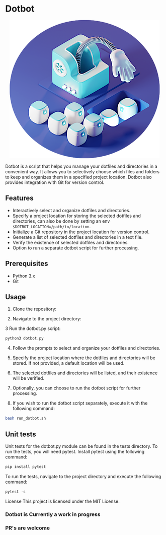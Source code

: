 # Dotbot

<!-- markdownlint-disable -->
<p align="center">
  <img src="./assets/dotbot.png" alt="Dotbot" title="Dotbot">
</p>
<!-- markdownlint-enable -->
Dotbot is a script that helps you manage your dotfiles and directories in a convenient way. It allows you to selectively choose which files and folders to keep and organizes them in a specified project location. Dotbot also provides integration with Git for version control.

## Features

- Interactively select and organize dotfiles and directories.
- Specify a project location for storing the selected dotfiles and directories,
  can also be done by setting an env `$DOTBOT_LOCATION=/path/to/location`.
- Initialize a Git repository in the project location for version control.
- Generate a list of selected dotfiles and directories in a text file.
- Verify the existence of selected dotfiles and directories.
- Option to run a separate dotbot script for further processing.

## Prerequisites

- Python 3.x
- Git

## Usage

1. Clone the repository:

2. Navigate to the project directory:

3 Run the dotbot.py script:

```Python
python3 dotbot.py
```

4. Follow the prompts to select and organize your dotfiles and directories.

5. Specify the project location where the dotfiles and directories will be
   stored. If not provided, a default location will be used.

6. The selected dotfiles and directories will be listed, and their existence
   will be verified.

7. Optionally, you can choose to run the dotbot script for further processing.

8. If you wish to run the dotbot script separately, execute it with the
   following command:

```bash
bash run_dotbot.sh
```

## Unit tests

Unit tests for the dotbot.py module can be found in the tests directory. To run
the tests, you will need pytest. Install pytest using the following command:

```py
pip install pytest
```

To run the tests, navigate to the project directory and execute the following
command:

```py
pytest -s
```

License This project is licensed under the MIT License.

### Dotbot is Currently a work in progress

### PR's are welcome
